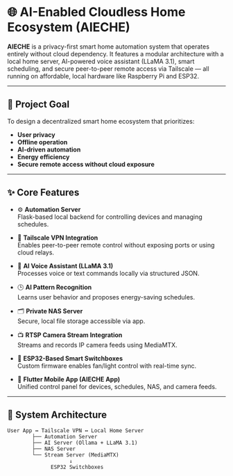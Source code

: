# 🌐 AI-Enabled Cloudless Home Ecosystem (AIECHE)

**AIECHE** is a privacy-first smart home automation system that operates entirely without cloud dependency. It features a modular architecture with a local home server, AI-powered voice assistant (LLaMA 3.1), smart scheduling, and secure peer-to-peer remote access via Tailscale — all running on affordable, local hardware like Raspberry Pi and ESP32.

---

## 🔧 Project Goal

To design a decentralized smart home ecosystem that prioritizes:
- **User privacy**
- **Offline operation**
- **AI-driven automation**
- **Energy efficiency**
- **Secure remote access without cloud exposure**

---

## ✨ Core Features

- ⚙️ **Automation Server**  
  Flask-based local backend for controlling devices and managing schedules.

- 🔐 **Tailscale VPN Integration**  
  Enables peer-to-peer remote control without exposing ports or using cloud relays.

- 🧠 **AI Voice Assistant (LLaMA 3.1)**  
  Processes voice or text commands locally via structured JSON.

- 🕒 **AI Pattern Recognition**  
  Learns user behavior and proposes energy-saving schedules.

- 🗂️ **Private NAS Server**  
  Secure, local file storage accessible via app.

- 📺 **RTSP Camera Stream Integration**  
  Streams and records IP camera feeds using MediaMTX.

- 📶 **ESP32-Based Smart Switchboxes**  
  Custom firmware enables fan/light control with real-time sync.

- 📱 **Flutter Mobile App (AIECHE App)**  
  Unified control panel for devices, schedules, NAS, and camera feeds.

---

## 🧩 System Architecture

```plaintext
User App ↔ Tailscale VPN ↔ Local Home Server
        ├── Automation Server
        ├── AI Server (Ollama + LLaMA 3.1)
        ├── NAS Server
        └── Stream Server (MediaMTX)
                    ↓
              ESP32 Switchboxes
